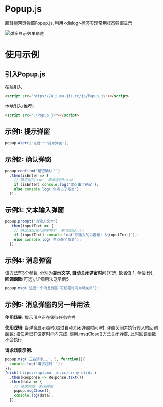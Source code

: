 # Popup.js
超轻量网页弹窗Popup.js, 利用&lt;dialog>标签实现常用模态弹窗显示

![弹窗显示效果预览](https://ali.mu-jie.cc/img/popup-preview.png)

# 使用示例

## 引入Popup.js
在线引入
```html
<script src="https://ali.mu-jie.cc/js/Popup.js"></script>
```

本地引入(推荐)
```html
<script src="./Popup.js"></script>
```

## 示例1: 提示弹窗
```js
popup.alert('这是一个提示弹窗');
```

## 示例2: 确认弹窗
```js
popup.confirm('是否确认？')
  .then(isEnter => {
    // 确定返回true  取消返回false
    if (isEnter) console.log('你点击了确定');
    else console.log('你点击了取消');
  });
```

## 示例3: 文本输入弹窗
```js
popup.prompt('请输入文本')
  .then(inputText => {
    // 确定返回输入的字符串  取消返回null
    if (inputText) console.log(`你输入的内容是: ${inputText}`);
    else console.log('你点击了取消');
  });
```

## 示例4: 消息弹窗
该方法有3个参数, 分别为**提示文字**, **自动关闭弹窗时间**(可选, 缺省值:1, 单位:秒), **回调函数**(可选), 详细用法见示例5
```js
popup.msg('这是一个消息弹窗 可设定时间自动关闭');
```

## 示例5: 消息弹窗的另一种用法
**使用场景**: 提示用户正在等待任务完成

**使用逻辑**: 当弹窗显示超时(超过自动关闭弹窗时间)时, 弹窗关闭并执行传入的回调函数; 如任务已在设定时间内完成, 调用.msgClose()方法关闭弹窗, 此时回调函数不会执行

**请求场景示例:**
```js
popup.msg('正在请求……', 5, function(){
  console.log('请求超时！');
});
fetch('https://api.mu-jie.cc/stray-birds')
  .then(Response => Response.text())
  .then(data => {
    // 请求完成，关闭弹窗
    popup.msgClose();
    console.log(data);
  });
```